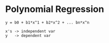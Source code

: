 # Polynomial Regression

```
y = b0 + b1*x^1 + b2*x^2 + ... bn*x^n

x's -> independent var 
y   -> dependent var
```
